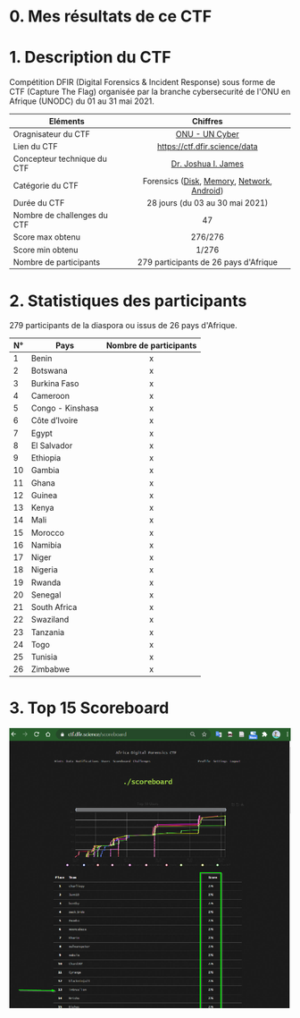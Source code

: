 # 0. Mes résultats de ce CTF
[](https://github.com/nanamou224/CTF-writeup/blob/main/2021%20-%20Africa%20Digital%20Forensics%20CTF/Screenshots/charliepy%20and%20intrusion.png)


# 1. Description du CTF
Compétition DFIR (Digital Forensics & Incident Response) sous forme de CTF (Capture The Flag) organisée par la branche cybersecurité de l'ONU en Afrique (UNODC) du 01 au 31 mai 2021.   
 
| Eléments                    | Chiffres                                        |  
| ----------------------------|:-----------------------------------------------:|
| Oragnisateur du CTF         | [ONU - UN Cyber](https://twitter.com/UN__Cyber) |
| Lien du CTF                 | https://ctf.dfir.science/data                   | 
| Concepteur technique du CTF | [Dr. Joshua I. James](https://dfir.science/)    | 
| Catégorie du CTF            | Forensics ([Disk](https://github.com/nanamou224/CTF-writeup/blob/main/2021%20-%20Africa%20Digital%20Forensics%20CTF/Solution/Week%2001.md), [Memory](https://github.com/nanamou224/CTF-writeup/blob/main/2021%20-%20Africa%20Digital%20Forensics%20CTF/Solution/Week%2002.md), [Network](https://github.com/nanamou224/CTF-writeup/blob/main/2021%20-%20Africa%20Digital%20Forensics%20CTF/Solution/Week%2003.md), [Android](https://github.com/nanamou224/CTF-writeup/blob/main/2021%20-%20Africa%20Digital%20Forensics%20CTF/Solution/Week%2004.md))     | 
| Durée du CTF                | 28 jours (du 03 au 30 mai 2021)                 | 
| Nombre de challenges du CTF | 47                                              | 
| Score max obtenu            | 276/276                                         | 
| Score min obtenu            | 1/276                                           |
| Nombre de participants      | 279 participants de 26 pays d'Afrique           |


# 2. Statistiques des participants
279 participants de la diaspora ou issus de 26 pays d'Afrique.

|  N°  | Pays              | Nombre de participants  |  
| -----| ------------------|:-----------------------:|
|   1  | Benin             |             x           | 
|   2  | Botswana          |             x           | 
|   3  | Burkina Faso      |             x           | 
|   4  | Cameroon          |             x           | 
|   5  | Congo - Kinshasa  |             x           |
|   6  | Côte d’Ivoire     |             x           | 
|   7  | Egypt             |             x           | 
|   8  | El Salvador       |             x           |
|   9  | Ethiopia          |             x           | 
|  10  | Gambia            |             x           |
|  11  | Ghana             |             x           | 
|  12  | Guinea            |             x           | 
|  13  | Kenya             |             x           | 
|  14  | Mali              |             x           |
|  15  | Morocco           |             x           | 
|  16  | Namibia           |             x           |
|  17  | Niger             |             x           | 
|  18  | Nigeria           |             x           | 
|  19  | Rwanda            |             x           |
|  20  | Senegal           |             x           | 
|  21  | South Africa      |             x           |
|  22  | Swaziland         |             x           | 
|  23  | Tanzania          |             x           | 
|  24  | Togo              |             x           |
|  25  | Tunisia           |             x           | 
|  26  | Zimbabwe          |             x           |


# 3. Top 15 Scoreboard
![Top 15 du CTF](https://github.com/nanamou224/CTF-writeup/blob/main/2021%20-%20Africa%20Digital%20Forensics%20CTF/Screenshots/top%2015.png)
